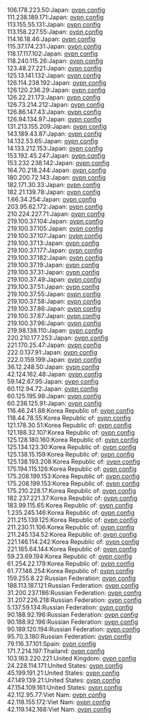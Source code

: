 106.178.223.50:Japan: [ovpn config](vpn/106_178_223_50.ovpn)  
111.238.189.171:Japan: [ovpn config](vpn/111_238_189_171.ovpn)  
113.155.55.131:Japan: [ovpn config](vpn/113_155_55_131.ovpn)  
113.158.227.55:Japan: [ovpn config](vpn/113_158_227_55.ovpn)  
114.16.18.46:Japan: [ovpn config](vpn/114_16_18_46.ovpn)  
115.37.174.231:Japan: [ovpn config](vpn/115_37_174_231.ovpn)  
118.17.117.102:Japan: [ovpn config](vpn/118_17_117_102.ovpn)  
118.240.115.26:Japan: [ovpn config](vpn/118_240_115_26.ovpn)  
123.48.27.221:Japan: [ovpn config](vpn/123_48_27_221.ovpn)  
125.13.141.132:Japan: [ovpn config](vpn/125_13_141_132.ovpn)  
126.114.238.192:Japan: [ovpn config](vpn/126_114_238_192.ovpn)  
126.120.236.29:Japan: [ovpn config](vpn/126_120_236_29.ovpn)  
126.22.21.173:Japan: [ovpn config](vpn/126_22_21_173.ovpn)  
126.73.214.212:Japan: [ovpn config](vpn/126_73_214_212.ovpn)  
126.86.147.43:Japan: [ovpn config](vpn/126_86_147_43.ovpn)  
126.94.134.97:Japan: [ovpn config](vpn/126_94_134_97.ovpn)  
131.213.155.209:Japan: [ovpn config](vpn/131_213_155_209.ovpn)  
143.189.43.87:Japan: [ovpn config](vpn/143_189_43_87.ovpn)  
14.132.53.65:Japan: [ovpn config](vpn/14_132_53_65.ovpn)  
14.133.212.153:Japan: [ovpn config](vpn/14_133_212_153.ovpn)  
153.192.45.247:Japan: [ovpn config](vpn/153_192_45_247.ovpn)  
153.232.238.142:Japan: [ovpn config](vpn/153_232_238_142.ovpn)  
164.70.218.244:Japan: [ovpn config](vpn/164_70_218_244.ovpn)  
180.200.72.143:Japan: [ovpn config](vpn/180_200_72_143.ovpn)  
182.171.30.33:Japan: [ovpn config](vpn/182_171_30_33.ovpn)  
182.21.139.78:Japan: [ovpn config](vpn/182_21_139_78.ovpn)  
1.66.34.254:Japan: [ovpn config](vpn/1_66_34_254.ovpn)  
203.95.62.172:Japan: [ovpn config](vpn/203_95_62_172.ovpn)  
210.224.227.71:Japan: [ovpn config](vpn/210_224_227_71.ovpn)  
219.100.37.104:Japan: [ovpn config](vpn/219_100_37_104.ovpn)  
219.100.37.105:Japan: [ovpn config](vpn/219_100_37_105.ovpn)  
219.100.37.107:Japan: [ovpn config](vpn/219_100_37_107.ovpn)  
219.100.37.13:Japan: [ovpn config](vpn/219_100_37_13.ovpn)  
219.100.37.177:Japan: [ovpn config](vpn/219_100_37_177.ovpn)  
219.100.37.182:Japan: [ovpn config](vpn/219_100_37_182.ovpn)  
219.100.37.19:Japan: [ovpn config](vpn/219_100_37_19.ovpn)  
219.100.37.31:Japan: [ovpn config](vpn/219_100_37_31.ovpn)  
219.100.37.49:Japan: [ovpn config](vpn/219_100_37_49.ovpn)  
219.100.37.51:Japan: [ovpn config](vpn/219_100_37_51.ovpn)  
219.100.37.55:Japan: [ovpn config](vpn/219_100_37_55.ovpn)  
219.100.37.58:Japan: [ovpn config](vpn/219_100_37_58.ovpn)  
219.100.37.86:Japan: [ovpn config](vpn/219_100_37_86.ovpn)  
219.100.37.87:Japan: [ovpn config](vpn/219_100_37_87.ovpn)  
219.100.37.96:Japan: [ovpn config](vpn/219_100_37_96.ovpn)  
219.98.138.110:Japan: [ovpn config](vpn/219_98_138_110.ovpn)  
220.210.177.253:Japan: [ovpn config](vpn/220_210_177_253.ovpn)  
221.170.25.47:Japan: [ovpn config](vpn/221_170_25_47.ovpn)  
222.0.137.91:Japan: [ovpn config](vpn/222_0_137_91.ovpn)  
222.0.159.199:Japan: [ovpn config](vpn/222_0_159_199.ovpn)  
36.12.248.50:Japan: [ovpn config](vpn/36_12_248_50.ovpn)  
42.124.162.48:Japan: [ovpn config](vpn/42_124_162_48.ovpn)  
59.142.67.95:Japan: [ovpn config](vpn/59_142_67_95.ovpn)  
60.112.94.72:Japan: [ovpn config](vpn/60_112_94_72.ovpn)  
60.125.195.98:Japan: [ovpn config](vpn/60_125_195_98.ovpn)  
60.236.125.91:Japan: [ovpn config](vpn/60_236_125_91.ovpn)  
116.46.241.88:Korea Republic of: [ovpn config](vpn/116_46_241_88.ovpn)  
118.44.78.55:Korea Republic of: [ovpn config](vpn/118_44_78_55.ovpn)  
121.178.30.51:Korea Republic of: [ovpn config](vpn/121_178_30_51.ovpn)  
121.188.32.107:Korea Republic of: [ovpn config](vpn/121_188_32_107.ovpn)  
125.128.180.160:Korea Republic of: [ovpn config](vpn/125_128_180_160.ovpn)  
125.134.123.30:Korea Republic of: [ovpn config](vpn/125_134_123_30.ovpn)  
125.138.15.159:Korea Republic of: [ovpn config](vpn/125_138_15_159.ovpn)  
125.138.193.208:Korea Republic of: [ovpn config](vpn/125_138_193_208.ovpn)  
175.194.115.126:Korea Republic of: [ovpn config](vpn/175_194_115_126.ovpn)  
175.208.199.153:Korea Republic of: [ovpn config](vpn/175_208_199_153.ovpn)  
175.208.199.153:Korea Republic of: [ovpn config](vpn/175_208_199_153.ovpn)  
175.210.228.17:Korea Republic of: [ovpn config](vpn/175_210_228_17.ovpn)  
182.237.221.37:Korea Republic of: [ovpn config](vpn/182_237_221_37.ovpn)  
183.99.115.65:Korea Republic of: [ovpn config](vpn/183_99_115_65.ovpn)  
1.235.245.146:Korea Republic of: [ovpn config](vpn/1_235_245_146.ovpn)  
211.215.139.125:Korea Republic of: [ovpn config](vpn/211_215_139_125.ovpn)  
211.230.11.106:Korea Republic of: [ovpn config](vpn/211_230_11_106.ovpn)  
211.245.134.52:Korea Republic of: [ovpn config](vpn/211_245_134_52.ovpn)  
221.146.114.242:Korea Republic of: [ovpn config](vpn/221_146_114_242.ovpn)  
221.165.64.144:Korea Republic of: [ovpn config](vpn/221_165_64_144.ovpn)  
59.23.69.194:Korea Republic of: [ovpn config](vpn/59_23_69_194.ovpn)  
61.254.22.179:Korea Republic of: [ovpn config](vpn/61_254_22_179.ovpn)  
61.77.146.254:Korea Republic of: [ovpn config](vpn/61_77_146_254.ovpn)  
159.255.8.22:Russian Federation: [ovpn config](vpn/159_255_8_22.ovpn)  
188.113.187.121:Russian Federation: [ovpn config](vpn/188_113_187_121.ovpn)  
31.200.237.186:Russian Federation: [ovpn config](vpn/31_200_237_186.ovpn)  
31.207.226.218:Russian Federation: [ovpn config](vpn/31_207_226_218.ovpn)  
5.137.59.134:Russian Federation: [ovpn config](vpn/5_137_59_134.ovpn)  
90.188.92.196:Russian Federation: [ovpn config](vpn/90_188_92_196.ovpn)  
90.188.92.196:Russian Federation: [ovpn config](vpn/90_188_92_196.ovpn)  
90.189.120.194:Russian Federation: [ovpn config](vpn/90_189_120_194.ovpn)  
95.70.3.180:Russian Federation: [ovpn config](vpn/95_70_3_180.ovpn)  
79.116.37.101:Spain: [ovpn config](vpn/79_116_37_101.ovpn)  
171.7.214.197:Thailand: [ovpn config](vpn/171_7_214_197.ovpn)  
103.163.220.221:United Kingdom: [ovpn config](vpn/103_163_220_221.ovpn)  
24.228.114.171:United States: [ovpn config](vpn/24_228_114_171.ovpn)  
45.199.191.21:United States: [ovpn config](vpn/45_199_191_21.ovpn)  
47.149.139.21:United States: [ovpn config](vpn/47_149_139_21.ovpn)  
47.154.109.161:United States: [ovpn config](vpn/47_154_109_161.ovpn)  
42.112.95.77:Viet Nam: [ovpn config](vpn/42_112_95_77.ovpn)  
42.118.155.172:Viet Nam: [ovpn config](vpn/42_118_155_172.ovpn)  
42.119.142.168:Viet Nam: [ovpn config](vpn/42_119_142_168.ovpn)  
